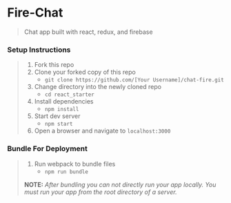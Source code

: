 # Fire-Chat

> Chat app built with react, redux, and firebase

### Setup Instructions

> 1. Fork this repo
> 1. Clone your forked copy of this repo
>    - `git clone https://github.com/[Your Username]/chat-fire.git`
> 1. Change directory into the newly cloned repo
>    - `cd react_starter`
> 1. Install dependencies 
>    - `npm install`
> 1. Start dev server
>    - `npm start`
> 1. Open a browser and navigate to `localhost:3000`

### Bundle For Deployment

> 1. Run webpack to bundle files
>    - `npm run bundle`
> 
> **NOTE:** *After bundling you can not directly run your app locally. You must run your app from the root directory of a server.*
